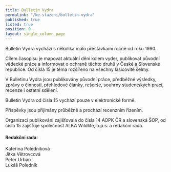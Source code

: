 ```yaml
---
title: Bulletin Vydra
permalink: "/ke-stazeni/bulletin-vydra"
published: true
listed: true
position: 0
layout: single_column_page
---
```

Bulletin Vydra vychází s několika málo přestávkami ročně od roku 1990.

Cílem časopisu je mapovat aktuální dění kolem vyder, publikovat původní
vědecké práce a informovat o ochraně těchto druhů v České a Slovenské
republice. Od čísla 15 je téma rozšířeno na všechny lasicovité šelmy.

V Bulletinu Vydra jsou publikovány původní práce, předběžné výsledky,
zprávy o činnosti, přehledové články, rešerše, souhrny studentských
prací, recenze i ostatní sdělení.

Bulletin Vydra od čísla 15 vychází pouze v elektronické formě.

Příspěvky jsou přijímány průběžně a prochází recenzním řízením.

Organizaci publikování zajišťovala do čísla 14 AOPK ČR a slovenská ŠOP,
od čísla 15 zajišťuje společnost ALKA Wildlife, o.p.s. a redakční rada.

#### Redakční rada:

Kateřina Poledníková  
Jitka Větrovcová  
Peter Urban  
Lukáš Poledník
